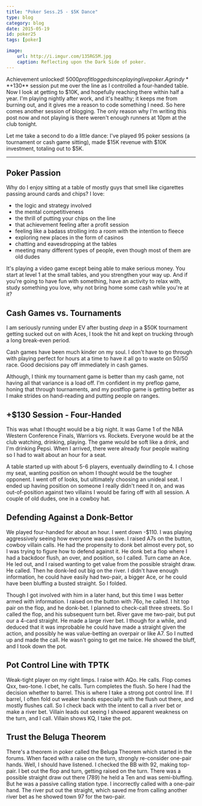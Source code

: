 ```yaml
---
title: "Poker Sess.25 - $5K Dance"
type: blog
category: blog
date: 2015-05-19
id: poker25
tags: [poker]

image:
    url: http://i.imgur.com/135RG5M.jpg
    caption: Reflecting upon the Dark Side of poker.
---
```


Achievement unlocked! $5000 profit logged since playing live poker. A grindy
**+$130** session put me over the line as I controlled a four-handed table.
Now I look at getting to $10K, and hopefully reaching there within half a year.
I'm playing nightly after work, and it's healthy; it keeps me from burning out,
and it gives me a reason to code something I need. So here comes another
session of blogging. The only reason why I'm writing this post now and not
playing is there weren't enough runners at 10pm at the club tonight.

Let me take a second to do a little dance: I've played 95 poker sessions (a
tournament or cash game sitting), made $15K revenue with $10K investment,
totaling out to $5K.

---

## Poker Passion

Why do I enjoy sitting at a table of mostly guys that smell like cigarettes
passing around cards and chips? I love:

- the logic and strategy involved
- the mental competitiveness
- the thrill of putting your chips on the line
- that achievement feeling after a profit session
- feeling like a badass strolling into a room with the intention to fleece
- exploring new places in the form of casinos
- chatting and eavesdropping at the tables
- meeting many different types of people, even though most of them are old
  dudes

It's playing a video game except being able to make serious money. You start at
level 1 at the small tables, and you strengthen your way up. And if you're
going to have fun with something, have an activity to relax with, study
something you love, why not bring home some cash while you're at it?

## Cash Games vs. Tournaments

I am seriously running under EV after busting *deep* in a $50K tournament
getting sucked out on with Aces, I took the hit and kept on trucking through a
long break-even period.

Cash games have been much kinder on my soul. I don't have to go through with
playing perfect for hours at a time to have it all go to waste on 50/50 race.
Good decisions pay off immediately in cash games.

Although, I think my tournament game is better than my cash game, not having
all that variance is a load off. I'm confident in my preflop game, honing
that through tournaments, and my postflop game is getting better as I make
strides on hand-reading and putting people on ranges.

## +$130 Session - Four-Handed

This was what I thought would be a big night. It was Game 1 of the NBA Western
Conference Finals, Warriors vs. Rockets. Everyone would be at the club
watching, drinking, playing. The game would be soft like a drink, and I'm
drinking Pepsi. When I arrived, there were already four people waiting so I had
to wait about an hour for a seat.

A table started up with about 5-6 players, eventually dwindling to 4. I chose
my seat, wanting position on whom I thought would be the tougher opponent. I went
off of looks, but ultimately choosing an unideal seat. I ended up having position
on someone I really didn't need it on, and was out-of-position against two
villains I would be faring off with all session. A couple of old dudes, one in
a cowboy hat.

## Defending Against a Donk-Bettor

We played four-handed for about an hour. I went down -$110. I was playing
aggressively seeing how everyone was passive. I raised A7s on the button,
cowboy villain calls. He had the propensity to donk bet almost every pot, so I
was trying to figure how to defend against it. He donk bet a flop where I had
a backdoor flush, an over, and position, so I called. Turn came an Ace. He
led out, and I raised wanting to get value from the possible straight draw. He
called. Then he donk-led out big on the river. I didn't have enough
information, he could have easily had two-pair, a bigger Ace, or he could have
been bluffing a busted straight. So I folded.

Though I got involved with him in a later hand, but this time I was better
armed with information. I raised on the button with 76o, he called. I hit
top pair on the flop, and he donk-bet. I planned to check-call three streets.
So I called the flop, and his subsequent turn bet. River gave me two-pair, but
put our a 4-card straight. He made a large river bet. I though for a while,
and deduced that it was improbable he could have made a straight given the
action, and possibly he was value-betting an overpair or like A7. So I nutted
up and made the call. He wasn't going to get me twice. He showed the bluff, and
I took down the pot.

## Pot Control Line with TPTK

Weak-tight player on my right limps. I raise with AQo. He calls. Flop comes
Qxx, two-tone. I cbet, he calls. Turn completes the flush. So here I had the
decision whether to barrel. This is where I take a strong pot control line.
If I barrel, I often fold out weaker hands especially with the flush out there,
and mostly flushes call. So I check back with the intent to call a river bet or
make a river bet. Villain leads out seeing I showed apparent weakness on the
turn, and I call. Villain shows KQ, I take the pot.

## Trust the Beluga Theorem

There's a theorem in poker called the Beluga Theorem which started in the
forums. When faced with a raise on the turn, strongly re-consider one-pair
hands. Well, I should have listened. I checked the BB with 92, making top-pair.
I bet out the flop and turn, getting raised on the turn. There was a possible
straight draw out there (789) he held a Ten and was semi-bluffing. But he
was a passive calling station type. I incorrectly called with a one-pair hand.
The river put out the straight, which saved me from calling another river bet
as he showed town 97 for the two-pair.
